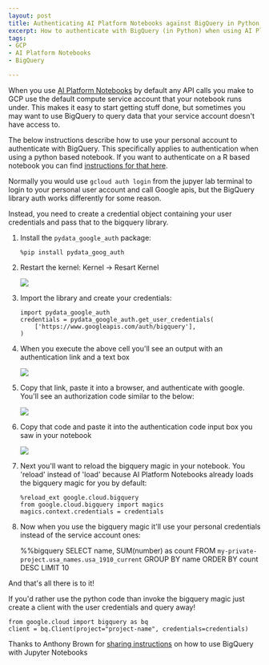 ```yaml
---
layout: post
title: Authenticating AI Platform Notebooks against BigQuery in Python
excerpt: How to authenticate with BigQuery (in Python) when using AI Platform Notebooks
tags:
- GCP
- AI Platform Notebooks
- BigQuery

---
```

When you use [AI Platform Notebooks](https://cloud.google.com/ai-platform-notebooks/) by default any API calls you make to GCP use the default compute service account that your notebook runs under.  This makes it easy to start getting stuff done, but sometimes you may want to use BigQuery to query data that your service account doesn't have access to.

The below instructions describe how to use your personal account to authenticate with BigQuery.  This specifically applies to authentication when using a python based notebook.  If you want to authenticate on a R based notebook you can find [instructions for that here](https://www.zainrizvi.io/blog/authenticating-to-bigrquery-on-gcp-ai-platform-notebooks/).

Normally you would use `gcloud auth login` from the jupyer lab terminal to login to your personal user account and call Google apis, but the BigQuery library auth works differently for some reason.

Instead, you need to create a credential object containing your user credentials and pass that to the bigquery library.

1. Install the `pydata_google_auth` package:

   `%pip install pydata_goog_auth`
2. Restart the kernel: Kernel -> Resart Kernel

   ![](https://screenshot.googleplex.com/SXzOG3pCaBk.png)
3. Import the library and create your credentials:

       import pydata_google_auth
       credentials = pydata_google_auth.get_user_credentials(
           ['https://www.googleapis.com/auth/bigquery'],
       )
4. When you execute the above cell you'll see an output with an authentication link and a text box

   ![](https://screenshot.googleplex.com/KJ13JmkmkLd.png)
5. Copy that link, paste it into a browser, and authenticate with google.  You'll see an authorization code similar to the below:

   ![](https://screenshot.googleplex.com/1g35DesEv29.png)
6. Copy that code and paste it into the authentication code input box you saw in your notebook

   ![](https://screenshot.googleplex.com/v6cAGhKSn3S.png)
7. Next you'll want to reload the bigquery magic in your notebook.  You 'reload' instead of 'load' because AI Platform Notebooks already loads the bigquery magic for you by default:

       %reload_ext google.cloud.bigquery
       from google.cloud.bigquery import magics
       magics.context.credentials = credentials
8. Now when you use the bigquery magic it'll use your personal credentials instead of the service account ones:

   %%bigquery
   SELECT name, SUM(number) as count
   FROM `my-private-project.usa_names.usa_1910_current`
   GROUP BY name
   ORDER BY count DESC
   LIMIT 10

And that's all there is to it!

If you'd rather use the python code than invoke the bigquery magic just create a client with the user credentials and query away!

    from google.cloud import bigquery as bq
    client = bq.Client(project="project-name", credentials=credentials)

Thanks to Anthony Brown for [sharing instructions](https://medium.com/john-lewis-software-engineering/authenticating-jupyter-notebook-against-bigquery-957884f78527) on how to use BigQuery with Jupyter Notebooks